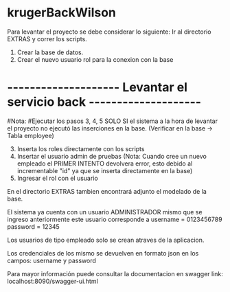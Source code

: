 # krugerBackWilson

Para levantar el proyecto se debe considerar lo siguiente:
Ir al directorio EXTRAS y correr los scripts.
1. Crear la base de datos.
2. Crear el nuevo usuario rol para la conexion con la base 

# -------------------- Levantar el servicio back --------------------

#Nota:
#Ejecutar los pasos 3, 4, 5 SOLO SI el sistema a la hora de levantar el proyecto no ejecutó las inserciones en la base.
(Verificar en la base -> Tabla employee)

3. Inserta los roles directamente con los scripts
4. Insertar el usuario admin de pruebas (Nota: Cuando cree un nuevo empleado el PRIMER INTENTO devolvera error, esto debido al incrementable "id" ya que se inserta directamente en la base)
5. Ingresar el rol con el usuario

En el directorio EXTRAS tambien encontrará adjunto el modelado de la base.

El sistema ya cuenta con un usuario ADMINISTRADOR mismo que se ingreso anteriormente este usuario corresponde a
username = 0123456789 
password = 12345

Los usuarios de tipo empleado solo se crean atraves de la aplicacion.

Los credenciales de los mismo se devuelven en formato json en los campos:
username y password

Para mayor información puede consultar la documentacion en swagger
link: localhost:8090/swagger-ui.html
